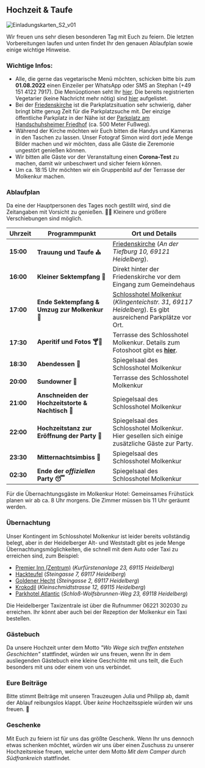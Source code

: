 ## Hochzeit & Taufe

![Einladungskarten_S2_v01](https://user-images.githubusercontent.com/20990315/154286826-5ec7a6a2-1d3e-4e7b-b7e8-1376c4462819.png)

Wir freuen uns sehr diesen besonderen Tag mit Euch zu feiern. Die letzten Vorbereitungen laufen und unten findet Ihr den genauen Ablaufplan sowie einige wichtige Hinweise.

### Wichtige Infos:

- Alle, die gerne das vegetarische Menü möchten, schicken bitte bis zum **01.08.2022** einen Einzeiler per WhatsApp oder SMS an Stephan (+49 151 4122 7917). Die Menüoptionen seht Ihr [hier](/menu_options.html). Die bereits registrierten Vegetarier (keine Nachricht mehr nötig) sind [hier](/vegetarier.html) aufgelistet.
- Bei der [Friedenskirche](https://goo.gl/maps/cRHiCzMk8HZZaini7) ist die Parkplatzsituation sehr schwierig, daher bringt bitte genug Zeit für die Parkplatzsuche mit. Der einzige öffentliche Parkplatz in der Nähe ist der [Parkplatz am Handschuhsheimer Friedhof](https://goo.gl/maps/4hQS5TpaDJnXMsS87) (ca. 500 Meter Fußweg).
- Während der Kirche möchten wir Euch bitten die Handys und Kameras in den Taschen zu lassen. Unser Fotograf Simon wird dort jede Menge Bilder machen und wir möchten, dass alle Gäste die Zeremonie ungestört genießen können. 
- Wir bitten alle Gäste vor der Veranstaltung einen **Corona-Test** zu machen, damit wir unbeschwert und sicher feiern können.
- Um ca. 18:15 Uhr möchten wir ein Gruppenbild auf der Terrasse der Molkenkur machen.

### Ablaufplan

Da eine der Hauptpersonen des Tages noch gestillt wird, sind die Zeitangaben mit Vorsicht zu genießen. :baby::baby_bottle: Kleinere und größere Verschiebungen sind möglich.

Uhrzeit | Programmpunkt | Ort und Details
-------- | -------- | --------
**15:00** | **Trauung und Taufe :church:** | [Friedenskirche](https://goo.gl/maps/cRHiCzMk8HZZaini7) (_An der Tiefburg 10, 69121 Heidelberg_).
**16:00** | **Kleiner Sektempfang :clinking_glasses:** | Direkt hinter der Friedenskirche vor dem Eingang zum Gemeindehaus
**17:00** | **Ende Sektempfang & Umzug zur Molkenkur :car:** | [Schlosshotel Molkenkur](https://goo.gl/maps/kKYPVxMbwbiUnyqn9) (_Klingenteichstr. 31, 69117 Heidelberg_). Es gibt ausreichend Parkplätze vor Ort.
**17:30** | **Aperitif und Fotos 	:cocktail::camera_flash:** | Terrasse des Schlosshotel Molkenkur. Details zum Fotoshoot gibt es [**hier**](/fotoshoot.html).
**18:30** | **Abendessen 	:shallow_pan_of_food:** | Spiegelsaal des Schlosshotel Molkenkur
**20:00** | **Sundowner :tropical_drink:** | Terrasse des Schlosshotel Molkenkur
**21:00** | **Anschneiden der Hochzeitstorte & Nachtisch :cake:** | Spiegelsaal des Schlosshotel Molkenkur
**22:00** | **Hochzeitstanz zur Eröffnung der Party :dancers:** | Spiegelsaal des Schlosshotel Molkenkur. Hier gesellen sich einige zusätzliche Gäste zur Party.
**23:30** | **Mitternachtsimbiss :hotdog:** | Spiegelsaal des Schlosshotel Molkenkur
**02:30** | **Ende der _offiziellen_ Party :sleeping:** | Spiegelsaal des Schlosshotel Molkenkur

Für die Übernachtungsgäste im Molkenkur Hotel: Gemeinsames Frühstück planen wir ab ca. 8 Uhr morgens. Die Zimmer müssen bis 11 Uhr geräumt werden.

### Übernachtung

Unser Kontingent im Schlosshotel Molkenkur ist leider bereits vollständig belegt, aber in der Heidelberger Alt- und Weststadt gibt es jede Menge Übernachtungsmöglichkeiten, die schnell mit dem Auto oder Taxi zu erreichen sind, zum Beispiel:

- [Premier Inn (Zentrum)](https://www.google.com/travel/hotels/s/graA23xdPZFLfgTP6) (_Kurfürstenanlage 23, 69115 Heidelberg_)
- [Hackteufel](https://www.hackteufel.de/de/index.html) (_Steingasse 7, 69117 Heidelberg_)
- [Goldener Hecht](https://www.hotel-goldener-hecht.de/index.php/de/) (_Steingasse 2, 69117 Heidelberg_)
- [Krokodil](https://krokodil-heidelberg.de/) (_Kleinschmidtstrasse 12, 69115 Heidelberg_)
- [Parkhotel Atlantic](https://krokodil-heidelberg.de/) (_Schloß-Wolfsbrunnen-Weg 23, 69118 Heidelberg_)

Die Heidelberger Taxizentrale ist über die Rufnummer 06221 302030 zu erreichen. Ihr könnt aber auch bei der Rezeption der Molkenkur ein Taxi bestellen.


### Gästebuch

Da unsere Hochzeit unter dem Motto _"Wo Wege sich treffen entstehen Geschichten"_ stattfindet, würden wir uns freuen, wenn Ihr in dem ausliegenden Gästebuch eine kleine Geschichte mit uns teilt, die Euch besonders mit uns oder einem von uns verbindet.

### Eure Beiträge

Bitte stimmt Beiträge mit unseren Trauzeugen Julia und Philipp ab, damit der Ablauf reibungslos klappt. Über _keine_ Hochzeitsspiele würden wir uns freuen. :slightly_smiling_face:

### Geschenke

Mit Euch zu feiern ist für uns das größte Geschenk. Wenn Ihr uns dennoch etwas schenken möchtet, würden wir uns über einen Zuschuss zu unserer Hochzeitsreise freuen, welche unter dem Motto _Mit dem Camper durch Südfrankreich_ stattfindet.
